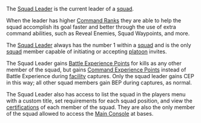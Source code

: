 The [Squad Leader](Squad_Leader.md) is the current leader of a
[squad](Squad.md).

When the leader has higher [Command Ranks](Command_Rank.md) they are able to
help the squad accomplish its goal faster and better through the use of extra
command abilities, such as Reveal Enemies, Squad Waypoints, and more.

The [Squad Leader](Squad_Leader.md) always has the number 1 within a
[squad](Squad.md) and is the only [squad](Squad.md) member capable of initiating
or accepting [platoon](Platoon.md) invites.

The Squad Leader gains [Battle Experience Points](Battle_Experience_Points.md)
for kills as any other member of the squad, but gains
[Command Experience Points](Command_Experience_Points.md) instead of Battle
Experience during [facility](../locations/Facilities.md) captures. Only the squad leader gains
CEP in this way; all other squad members gain BEP during captures, as normal.

The Squad Leader also has access to list the squad in the players menu with a
custom title, set requirements for each squad position, and view the
[certifications](../certifications/Certifications.md) of each member of the
squad. They are also the only member of the squad allowed to access the
[Main Console](../items/Main_Terminal.md) at bases.


